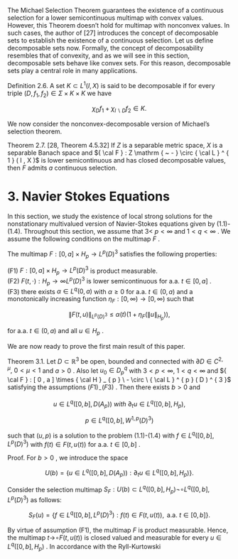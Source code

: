 The Michael Selection Theorem guarantees the existence of a continuous selection for a lower semicontinuous multimap with convex values. However, this Theorem doesn’t hold for multimap with nonconvex values. In such cases, the author of [27] introduces the concept of decomposable sets to establish the existence of a continuous selection. Let us define decomposable sets now. Formally, the concept of decomposability resembles that of convexity, and as we will see in this section, decomposable sets behave like convex sets. For this reason, decomposable sets play a central role in many applications.  

Definition 2.6. A set $K \subset L ^ { 1 } ( I , X )$ is said to be decomposable if for every triple $( D , f _ { 1 } , f _ { 2 } ) \in \Sigma \times K \times K$ we have  

$$
\chi _ { D } f _ { 1 } + \chi _ { I \backslash D } f _ { 2 } \in K .
$$  

We now consider the nonconvex-decomposable version of Michael’s selection theorem.  

Theorem 2.7. [28, Theorem 4.5.32] If $Z$ is a separable metric space, $X$ is a separable Banach space and ${ \cal F } : Z \mathrm { ~ - } \circ { \cal L } ^ { 1 } ( I , X )$ is lower semicontinuous and has closed decomposable values, then $F$ admits $a$ continuous selection.  

# 3. Navier Stokes Equations  

In this section, we study the existence of local strong solutions for the nonstationary multivalued version of Navier-Stokes equations given by (1.1)-(1.4). Throughout this section, we assume that $3 <$ $p < \infty$ and $1 < q < \infty$ . We assume the following conditions on the multimap $F$ .  

The multimap $F : [ 0 , a ] \times H _ { p } \to L ^ { p } ( D ) ^ { 3 }$ satisfies the following properties:  

(F1) $F : [ 0 , a ] \times H _ { p } \to L ^ { p } ( D ) ^ { 3 }$ is product measurable.   
(F2) $F ( t , \cdot ) : H _ { p } \to \infty L ^ { p } ( D ) ^ { 3 }$ is lower semicontinuous for a.a. $t \in [ 0 , a ]$ .   
(F3) there exists $\alpha \in L ^ { q } ( 0 , a )$ with $\alpha \geq 0$ for a.a. $t \in ( 0 , a )$ and a monotonically increasing function $\eta _ { F } : [ 0 , \infty ) \to [ 0 , \infty )$ such that  

$$
\| F ( t , u ) \| _ { L ^ { p } ( D ) ^ { 3 } } \leq \alpha ( t ) ( 1 + \eta _ { F } ( \| u \| _ { H _ { p } } ) ) ,
$$  

for a.a. $t \in ( 0 , a )$ and all $u \in H _ { p }$ .  

We are now ready to prove the first main result of this paper.  

Theorem 3.1. Let $D \subset \mathbb { R } ^ { 3 }$ be open, bounded and connected with $\partial D \in C ^ { 2 , \mu } , \ 0 < \mu < 1$ and $a > 0$ . Also let $u _ { 0 } \in D _ { p } ^ { q }$ with $3 < p < \infty , \ 1 < q < \infty$ and ${ \cal F } : [ 0 , a ] \times { \cal H } _ { p } \ - \circ \ { \cal L } ^ { p } ( D ) ^ { 3 }$ satisfying the assumptions $( F 1 ) _ { - } ( F 3 )$ . Then there exists $b > 0$ and  

$$
u \in L ^ { q } ( [ 0 , b ] , D ( A _ { p } ) ) \mathrm { ~ } w i t h \mathrm { ~ } \partial _ { t } u \in L ^ { q } ( [ 0 , b ] , H _ { p } ) ,
$$  

$$
p \in L ^ { q } ( [ 0 , b ] , W ^ { 1 , p } ( D ) ^ { 3 } )
$$  

such that $( u , p )$ is a solution to the problem (1.1)-(1.4) with $f \in L ^ { q } ( [ 0 , b ] , L ^ { p } ( D ) ^ { 3 } )$ with $f ( t ) \in F ( t , u ( t ) )$ for a.a. $t \in [ 0 , b ]$ .  

Proof. For $b > 0$ , we introduce the space  

$$
U ( b ) = \{ u \in L ^ { q } ( [ 0 , b ] , D ( A _ { p } ) ) : \partial _ { t } u \in L ^ { q } ( [ 0 , b ] , H _ { p } ) \} .
$$  

Consider the selection multimap $S _ { F } : U ( b ) \subset L ^ { q } ( [ 0 , b ] , H _ { p } ) \neg \circ L ^ { q } ( [ 0 , b ] , L ^ { p } ( D ) ^ { 3 } )$ as follows:  

$$
S _ { F } ( u ) = \{ f \in L ^ { q } ( [ 0 , b ] , L ^ { p } ( D ) ^ { 3 } ) : f ( t ) \in F ( t , u ( t ) ) , \mathrm { ~ a . a . ~ } t \in [ 0 , b ] \} .
$$  

By virtue of assumption (F1), the multimap $F$ is product measurable. Hence, the multimap $t \mathop { \longrightarrow } \circ F ( t , u ( t ) )$ is closed valued and measurable for every $u \in L ^ { q } ( [ 0 , b ] , H _ { p } )$ . In accordance with the Ryll-Kurtowski  
